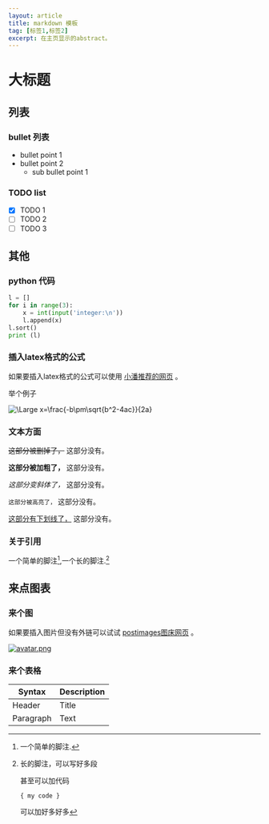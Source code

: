 ```yaml
---
layout: article
title: markdown 模板
tag: [标签1,标签2]
excerpt: 在主页显示的abstract。
---
```


# 大标题
## 列表
### bullet 列表
- bullet point 1
- bullet point 2
  - sub bullet point 1

### TODO list
- [x] TODO 1
- [ ] TODO 2
- [ ] TODO 3

## 其他
### python 代码
```python
l = []
for i in range(3):
    x = int(input('integer:\n'))
    l.append(x)
l.sort()
print (l)

```

### 插入latex格式的公式
如果要插入latex格式的公式可以使用 [小潘推荐的网页](https://www.codecogs.com/latex/eqneditor.php) 。

举个例子

![\Large x=\frac{-b\pm\sqrt{b^2-4ac}}{2a}](https://latex.codecogs.com/svg.latex?\Large&space;x=\frac{-b\pm\sqrt{b^2-4ac}}{2a})

### 文本方面

~~这部分被删掉了，~~ 这部分没有。

**这部分被加粗了，** 这部分没有。

*这部分变斜体了，* 这部分没有。

`这部分被高亮了，` 这部分没有。

<u>这部分有下划线了，</u> 这部分没有。

### 关于引用

一个简单的脚注[^1],一个长的脚注.[^bignote]

[^1]: 一个简单的脚注.

[^bignote]: 长的脚注，可以写好多段

    甚至可以加代码

    `{ my code }`

    可以加好多好多

## 来点图表
### 来个图
如果要插入图片但没有外链可以试试 [postimages图床网页](https://postimages.org/) 。

[![avatar.png](https://i.postimg.cc/fbndywf3/avatar.png)](https://postimg.cc/nX2rwf5Z)


### 来个表格

| Syntax      | Description |
| ----------- | ----------- |
| Header      | Title       |
| Paragraph   | Text        |

<!-- 文档注释 -->